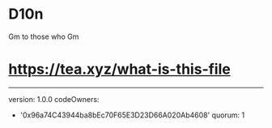 # D10n
Gm to those who Gm
# https://tea.xyz/what-is-this-file
---
version: 1.0.0
codeOwners:
  - '0x96a74C43944ba8bEc70F65E3D23D66A020Ab4608'
quorum: 1

